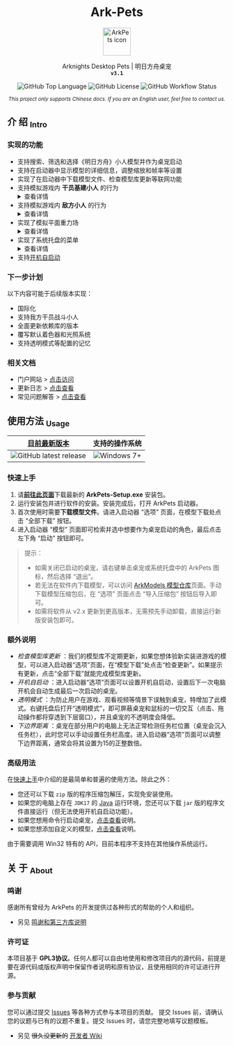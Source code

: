 <!-- 欢迎阅读 Ark-Pets 说明文档 -->
<!-- 仓库：https://github.com/isHarryh/Ark-Pets -->

<!--suppress HtmlDeprecatedAttribute -->
<div align="center" style="text-align:center">
   <h1> Ark-Pets </h1>
   <img alt="ArkPets icon" width="64" src="https://raw.githubusercontent.com/isHarryh/Ark-Pets/v2.x/assets/icons/icon.png"/>
   <p>
      Arknights Desktop Pets | 明日方舟桌宠 <br>
      <code><b> v3.1 </b></code>
   </p>
   <p>
      <img alt="GitHub Top Language" src="https://img.shields.io/github/languages/top/isHarryh/Ark-Pets?label=Java">
      <img alt="GitHub License" src="https://img.shields.io/github/license/isHarryh/Ark-Pets?label=License"/>
      <img alt="GitHub Workflow Status" src="https://img.shields.io/github/actions/workflow/status/isHarryh/Ark-Pets/build.yml?label=Build">
   </p>
   <sub>
      <i> This project only supports Chinese docs. If you are an English user, feel free to contact us. </i>
   </sub>
</div>

## 介 绍 <sub>Intro</sub>

### 实现的功能

- 支持搜索、筛选和选择《明日方舟》小人模型并作为桌宠启动
- 支持在启动器中显示模型的详细信息，调整缩放和帧率等设置
- 实现了在启动器中下载模型文件、检查模型库更新等联网功能
- 支持模拟游戏内 **干员基建小人** 的行为 <details><summary>查看详情</summary>
    1. 能够执行行走和坐下的动作
    2. 能够被鼠标交互 (执行戳一戳动作)
    3. 能够执行基建动作 (如有)
- 支持模拟游戏内 **敌方小人** 的行为 <details><summary>查看详情</summary>
    1. 能够执行行走动作
    2. 能够被鼠标交互 (执行攻击动作)
- 实现了模拟平面重力场 <details><summary>查看详情</summary>
    1. 桌宠在被拖拽到空中后能够自由落体
    2. 桌宠可以站立在打开的窗口的边缘上
    3. 桌宠会受地面摩擦力和空气阻力作用
    4. 桌宠会在其他桌宠靠近时被排斥推动
    5. 桌宠活动范围的[下边界距离](#额外说明)可以调整
    6. 桌宠可以被拖拽到扩展显示屏上
- 实现了系统托盘的菜单 <details><summary>查看详情</summary>
    1. 右键托盘图标或者桌宠本体均可弹出菜单
    2. 菜单可用于保持当前动作和启用[透明模式](#额外说明)
    3. 菜单可用于切换多形态角色的形态
    4. 菜单可用于退出启动器或单个桌宠
    5. 启动器运行时，已启动的桌宠将被整合到一个托盘中
    6. 启动器若没有运行，每个桌宠将分别创建自己的托盘
- 支持[开机自启动](#额外说明)

<!-- OLD CONTENTS
### 效果预览图

<table style="margin-left: auto; margin-right: auto;">
    <tr>
        <td> <img alt="demo1" width="250" src="https://raw.githubusercontent.com/isHarryh/Ark-Pets/v2.x/docs/imgs/demo_1.png"> </td>
        <td> <img alt="demo2" width="250" src="https://raw.githubusercontent.com/isHarryh/Ark-Pets/v2.x/docs/imgs/demo_2.png"> </td>
        <td> <img alt="demo3" width="250" src="https://raw.githubusercontent.com/isHarryh/Ark-Pets/v2.x/docs/imgs/demo_3.png"> </td>
    </tr>
</table>
-->

### 下一步计划

以下内容可能于后续版本实现：

- 国际化
- 支持我方干员战斗小人
- 全面更新依赖库的版本
- 覆写默认着色器和光照系统
- 支持透明模式等配置的记忆

### 相关文档

- 门户网站 > [点击访问](https://arkpets.harryh.cn)
- 更新日志 > [点击查看](CHANGELOG.md)
- 常见问题解答 > [点击查看](docs/FAQ.md)

## 使用方法 <sub>Usage</sub>

|                                            **[目前最新版本](https://github.com/isHarryh/Ark-Pets/releases)**                                             |                                   **支持的操作系统**                                    |
|:--------------------------------------------------------------------------------------------------------------------------------------------------:|:--------------------------------------------------------------------------------:|
| ![GitHub latest release](https://img.shields.io/github/v/release/isHarryh/Ark-Pets?display_name=tag&label=Release&sort=semver&include_prereleases) | ![Windows 7+](https://img.shields.io/badge/7%2B-blue?logo=Windows&label=Windows) |

### 快速上手

1. 请[**前往此页面**](https://github.com/isHarryh/Ark-Pets/releases)下载最新的 **ArkPets-Setup.exe** 安装包。
2. 运行安装包并进行软件的安装。安装完成后，打开 ArkPets 启动器。
3. 首次使用时需要**下载模型文件**。请进入启动器 “选项” 页面，在模型下载处点击 “全部下载” 按钮。
4. 进入启动器 “模型” 页面即可检索并选中想要作为桌宠启动的角色，最后点击左下角 “启动” 按钮即可。

> 提示：
> - 如需关闭已启动的桌宠，请右键单击桌宠或系统托盘中的 ArkPets 图标，然后选择 “退出”。
> - 若无法在软件内下载模型，可以访问 [ArkModels 模型仓库](https://github.com/isHarryh/Ark-Models)页面。手动下载模型压缩包后，在 “选项” 页面点击 “导入压缩包” 按钮后导入即可。
> - 如需将软件从 v2.x 更新到更高版本，无需预先手动卸载，直接运行新版安装包即可。

### 额外说明

- *检查模型库更新* ：我们的模型库不定期更新，如果您想体验新实装进游戏的模型，可以进入启动器“选项”页面，在“模型下载”处点击“检查更新”。如果提示有更新，点击“全部下载”就能完成模型库更新。
- *开机自启动* ：进入启动器“选项”页面可以设置开机自启动，设置后下一次电脑开机会自动生成最后一次启动的桌宠。
- *透明模式* ：为防止用户在游戏、观看视频等情景下误触到桌宠，特增加了此模式。右键托盘后打开“透明模式”，即可屏蔽桌宠和鼠标的一切交互（点击、拖动操作都将穿透到下层窗口），并且桌宠的不透明度会降低。
- *下边界距离* ：桌宠在部分用户的电脑上无法正常检测任务栏位置（桌宠会沉入任务栏），此时您可以手动设置任务栏高度。进入启动器“选项”页面可以调整下边界距离，通常会将其设置为15的正整数倍。

### 高级用法

在[快速上手](#快速上手)中介绍的是最简单和普遍的使用方法。除此之外：

- 您还可以下载 `zip` 版的程序压缩包解压，实现免安装使用。
- 如果您的电脑上存在 `JDK17` 的 [Java](https://www.java.com) 运行环境，您还可以下载 `jar` 版的程序文件直接运行（但无法使用开机自启动功能）。
- 如果您想用命令行启动桌宠，[点击查看](docs/CmdLine.md)说明。
- 如果您想添加自定义的模型，[点击查看](docs/CustomModel.md)说明。

由于需要调用 Win32 特有的 API，目前本程序不支持在其他操作系统运行。

## 关 于 <sub>About</sub>

### 鸣谢

感谢所有曾经为 ArkPets 的开发提供过各种形式的帮助的个人和组织。

- 另见 [鸣谢和第三方库说明](docs/Thanks.md)

### 许可证

本项目基于 **GPL3协议**。任何人都可以自由地使用和修改项目内的源代码，前提是要在源代码或版权声明中保留作者说明和原有协议，且使用相同的许可证进行开源。

### 参与贡献

您可以通过提交 [Issues](https://github.com/isHarryh/Ark-Pets/issues) 等各种方式参与本项目的贡献。 提交 Issues 前，请确认您的议题与已有的议题不重复。提交 Issues 时，请您完整地填写议题模板。

- 另见 ~~很久没更新的~~ [开发者 Wiki](https://github.com/isHarryh/Ark-Pets/wiki)
